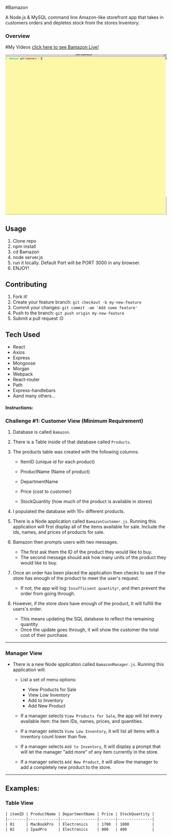 #Bamazon

A Node.js & MySQL command line Amazon-like storefront app that takes in customers orders and depletes stock from the stores Inventory. 

### Overview

#My Videos
[click here to see Bamazon Live!](https://youtu.be/UnZctQ2lnEU) 

![Bamazon](assets/images/BamazonNode.gif)

## Usage

1. Clone repo
2. npm install
3. cd Bamazon
4. node server.js
5. run it locally. Default Port will be PORT 3000 in any browser.
6. ENJOY! 

## Contributing

1. Fork it!
2. Create your feature branch: `git checkout -b my-new-feature`
3. Commit your changes: `git commit -am 'Add some feature'`
4. Push to the branch: `git push origin my-new-feature`
5. Submit a pull request :D

## Tech Used 

* React 
* Axios 
* Express 
* Mongoose 
* Morgan 
* Webpack 
* React-router 
* Path 
* Express-handlebars 
* Aand many others...



#### Instructions:

### Challenge #1: Customer View (Minimum Requirement)

1. Database is called `Bamazon`.

2. There is a Table inside of that database called `Products`.

3. The products table was created with the following columns.

	* ItemID (unique id for each product)

	* ProductName (Name of product)

	* DepartmentName 

	* Price (cost to customer)

	* StockQuantity (how much of the product is available in stores)

4. I populated the database with 10+ different products. 

5. There is a Node application called `BamazonCustomer.js`. Running this application will first display all of the items available for sale. Include the ids, names, and prices of products for sale.

6. Bamazon then prompts users with two messages. 
	* The first ask them the ID of the product they would like to buy. 
	* The second message should ask how many units of the product they would like to buy.

7. Once an order has been placed the application then checks to see if the store has enough of the product to meet the user's request. 
	* If not, the app will log: `Insufficient quantity!`, and then prevent the order from going through.

8. However, if the store *does* have enough of the product, It will fulfill the users's order. 
	* This means updating the SQL database to reflect the remaining quantity.
	* Once the update goes through, it will show the customer the total cost of their purchase.

---------------------------------

### Manager View 

* There is a new Node application called `BamazonManager.js`. Running this application will:

	* List a set of menu options: 
		* View Products for Sale 
		* View Low Inventory
		* Add to Inventory
		* Add New Product

	* If a manager selects `View Products for Sale`, the app will list every available item: the item IDs, names, prices, and quantities.

	* If a manager selects `View Low Inventory`, it will list all items with a inventory count lower than five.

	* If a manager selects `Add to Inventory`, It will display a prompt that will let the manager "add more" of any item currently in the store. 

	* If a manager selects `Add New Product`, it will allow the manager to add a completely new product to the store.

---------------------------------
## Examples:

### Table View

	| itemID | ProductName | DepartmentName | Price | StockQuantity |
	|--------|-------------|----------------|-------|---------------|
	| 01     | MacBookPro  | Electronics    | 1700  | 1000          |
	| 02     | IpadPro     | Electronics    | 800   | 400           |


